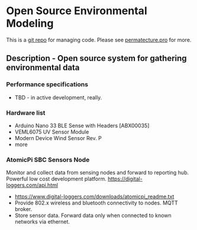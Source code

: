 # Open Source Environmental Modeling



This is a <a href="https://github.com/Durastudio-FLOSS/permatecture" title="Permatecture Pro Repo Mirror">git repo</a> for managing code. Please see <a href="https://permatecture.pro" title="Permatecture Pro Project">permatecture.pro</a>  for more.

## Description - Open source system for gathering environmental data  

### Performance specifications

* TBD - in active development, really.

### Hardware list

* Arduino Nano 33 BLE Sense with Headers [ABX00035]
* VEML6075 UV Sensor Module
* Modern Device Wind Sensor Rev. P
* more

### AtomicPi SBC Sensors Node

Monitor and collect data from sensing nodes and forward to reporting hub. Powerful low cost development platform. https://digital-loggers.com/api.html

* https://www.digital-loggers.com/downloads/atomicpi_readme.txt
* Provide 802.x wireless and bluetooth connectivity to nodes. MQTT broker.
* Store sensor data. Forward data only when connected to known networks via ethernet.